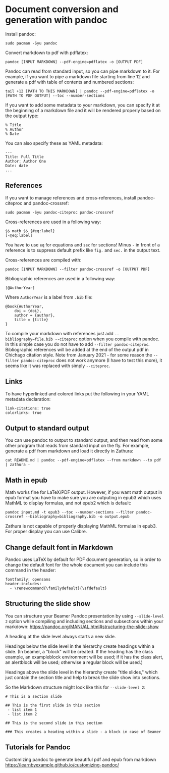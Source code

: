 # Document conversion and generation with pandoc

Install pandoc:
```
sudo pacman -Syu pandoc
```

Convert markdown to pdf with pdflatex:
```
pandoc [INPUT MARKDOWN] --pdf-engine=pdflatex -o [OUTPUT PDF]
```

Pandoc can read from standard input, so you can pipe markdown to it. For example, if you want to pipe a markdown file starting from line 12 and generate a pdf with table of contents and numbered sections:
```
tail +12 [PATH TO THIS MARKDOWN] | pandoc --pdf-engine=pdflatex -o [PATH TO PDF OUTPUT] --toc --number-sections
```

If you want to add some metadata to your markdown, you can specify it at the beginning of a markdown file and it will be rendered properly based on the output type:
```
% Title
% Author
% Date
```

You can also specify these as YAML metadata:
```
---
Title: Full Title
Author: Author One
Date: date
...
```

## References

If you want to manage references and cross-references, install pandoc-citeproc and pandoc-crossref:
```
sudo pacman -Syu pandoc-citeproc pandoc-crossref
```

Cross-references are used in a following way:
```
$$ math $$ {#eq:label}
[-@eq:label]
```

You have to use `eq` for equations and `sec` for sections! Minus `-` in front of a reference is to suppress default prefix like `fig.` and `sec.` in the output text.

Cross-references are compiled with:
```
pandoc [INPUT MARKDOWN] --filter pandoc-crossref -o [OUTPUT PDF]
```

Bibliographic references are used in a following way:
```
[@AuthorYear]
```

Where `AuthorYear` is a label from `.bib` file:
```
@book{AuthorYear,
	doi = {doi},
	author = {author},
	title = {title}
}
```

To compile your markdown with references just add `--bibliography=file.bib --citeproc` option when you compile with pandoc. In this simple case you do not have to add `--filter pandoc-citeproc`. Bibliographic references will be added at the end of the output pdf in Chichago citation style. Note from January 2021 - for some reason the `--filter pandoc-citeproc` does not work anymore (I have to test this more), it seems like it was replaced with simply `--citeproc`.

## Links 

To have hyperlinked and colored links put the following in your YAML metadata declaration: 
```
link-citations: true
colorlinks: true
```

## Output to standard output

You can use pandoc to output to standard output, and then read from some other program that reads from standard input on the fly. For example, generate a pdf from markdown and load it directly in Zathura:
```
cat README.md | pandoc --pdf-engine=pdflatex --from markdown --to pdf | zathura -
```

## Math in epub

Math works fine for LaTeX/PDF output. However, if you want math output in epub format you have to make sure you are outputing in epub3 which uses MathML to display formulas, and not epub2 which is default:
```
pandoc input.md -t epub3 --toc --number-sections --filter pandoc-crossref --bibliography=bibliography.bib -o output.epub
``` 

Zathura is not capable of properly displaying MathML formulas in epub3. For proper display you can use Calibre.
 
## Change default font in Markdown

Pandoc uses LaTeX by default for PDF document generation, so in order to change the default font for the whole document you can include this command in the header:
```
fontfamily: opensans
header-includes:
  - \renewcommand{\familydefault}{\sfdefault}
```

## Structuring the slide show

You can structure your Beamer Pandoc presentation by using `--slide-level 2` option while compiling and including sections and subsections within your markdown:
<https://pandoc.org/MANUAL.html#structuring-the-slide-show>

A heading at the slide level always starts a new slide.

Headings below the slide level in the hierarchy create headings within a slide. (In beamer, a "block" will be created. If the heading has the class example, an exampleblock environment will be used; if it has the class alert, an alertblock will be used; otherwise a regular block will be used.)

Headings above the slide level in the hierarchy create "title slides," which just contain the section title and help to break the slide show into sections.

So the Markdown structure might look like this for `--slide-level 2`:
```
# This is a section slide

## This is the first slide in this section
 - list item 1
 - list item 2

## This is the second slide in this section

### This creates a heading within a slide - a block in case of Beamer
```

## Tutorials for Pandoc

Customizing pandoc to generate beautiful pdf and epub from markdown
<https://learnbyexample.github.io/customizing-pandoc/>

